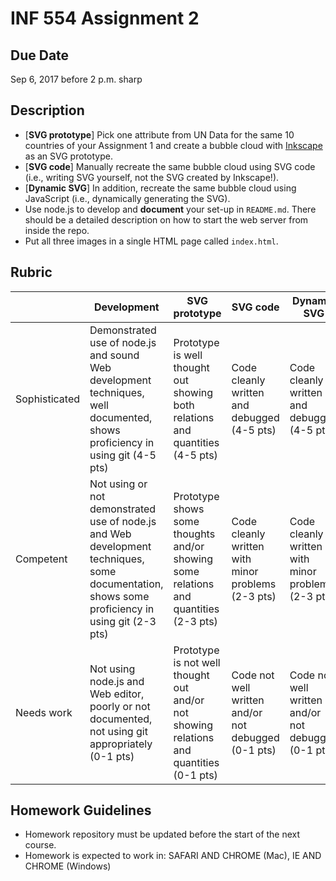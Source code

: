 # INF 554 Assignment 2

## Due Date

Sep 6, 2017 before 2 p.m. sharp

## Description 

* [**SVG prototype**] Pick one attribute from UN Data for the same 10 countries of your Assignment 1 and create a bubble cloud with [Inkscape](http://www.inkscape.org) as an SVG prototype.
* [**SVG code**] Manually recreate the same bubble cloud using SVG code (i.e., writing SVG yourself, not the SVG created by Inkscape!).
* [**Dynamic SVG**] In addition, recreate the same bubble cloud using JavaScript (i.e., dynamically generating the SVG).
* Use node.js to develop and **document** your set-up in `README.md`. There should be a detailed description on how to start the web server from inside the repo.
* Put all three images in a single HTML page called `index.html`.

## Rubric

| 	            | Development  	| SVG prototype	| SVG code | Dynamic SVG |
| ------------- | ------------- | ------------- | -------- | ----------- |
| Sophisticated	| Demonstrated use of node.js and sound Web development techniques, well documented, shows proficiency in using git (4-5 pts)| Prototype is well thought out showing both relations and quantities (4-5 pts)| Code cleanly written and debugged (4-5 pts)| Code cleanly written and debugged (4-5 pts)|
| Competent	    | Not using or not demonstrated use of node.js and Web development techniques, some documentation, shows some proficiency in using git (2-3 pts) | Prototype shows some thoughts and/or showing some relations and quantities (2-3 pts)| Code cleanly written with minor problems (2-3 pts)| Code cleanly written with minor problems (2-3 pts)|
| Needs work	  | Not using node.js and Web editor, poorly or not documented, not using git appropriately (0-1 pts)| Prototype is not well thought out and/or not showing relations and quantities (0-1 pts)| Code not well written and/or not debugged (0-1 pts)| Code not well written and/or not debugged (0-1 pts)|


## Homework Guidelines
- Homework repository must be updated before the start of the next course. 
- Homework is expected to work in: SAFARI AND CHROME (Mac), IE AND CHROME (Windows)
